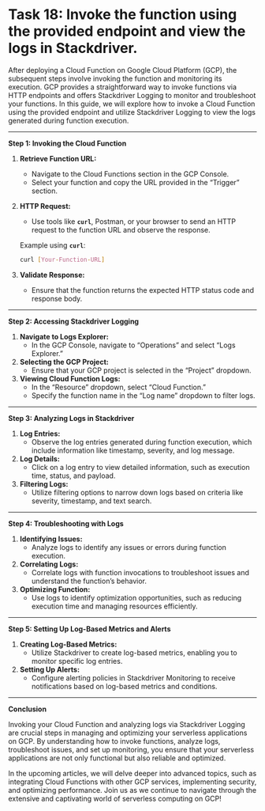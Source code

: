 # Task 18: Invoke the function using the provided endpoint and view the logs in Stackdriver.

After deploying a Cloud Function on Google Cloud Platform (GCP), the subsequent steps involve invoking the function and monitoring its execution. GCP provides a straightforward way to invoke functions via HTTP endpoints and offers Stackdriver Logging to monitor and troubleshoot your functions. In this guide, we will explore how to invoke a Cloud Function using the provided endpoint and utilize Stackdriver Logging to view the logs generated during function execution.

---

**Step 1: Invoking the Cloud Function**

1. **Retrieve Function URL:**
    - Navigate to the Cloud Functions section in the GCP Console.
    - Select your function and copy the URL provided in the “Trigger” section.
2. **HTTP Request:**
    - Use tools like **`curl`**, Postman, or your browser to send an HTTP request to the function URL and observe the response.
    
    Example using **`curl`**:
    
    ```bash
    curl [Your-Function-URL]
    ```
    
3. **Validate Response:**
    - Ensure that the function returns the expected HTTP status code and response body.

---

**Step 2: Accessing Stackdriver Logging**

1. **Navigate to Logs Explorer:**
    - In the GCP Console, navigate to “Operations” and select “Logs Explorer.”
2. **Selecting the GCP Project:**
    - Ensure that your GCP project is selected in the “Project” dropdown.
3. **Viewing Cloud Function Logs:**
    - In the “Resource” dropdown, select “Cloud Function.”
    - Specify the function name in the “Log name” dropdown to filter logs.

---

**Step 3: Analyzing Logs in Stackdriver**

1. **Log Entries:**
    - Observe the log entries generated during function execution, which include information like timestamp, severity, and log message.
2. **Log Details:**
    - Click on a log entry to view detailed information, such as execution time, status, and payload.
3. **Filtering Logs:**
    - Utilize filtering options to narrow down logs based on criteria like severity, timestamp, and text search.

---

**Step 4: Troubleshooting with Logs**

1. **Identifying Issues:**
    - Analyze logs to identify any issues or errors during function execution.
2. **Correlating Logs:**
    - Correlate logs with function invocations to troubleshoot issues and understand the function’s behavior.
3. **Optimizing Function:**
    - Use logs to identify optimization opportunities, such as reducing execution time and managing resources efficiently.

---

**Step 5: Setting Up Log-Based Metrics and Alerts**

1. **Creating Log-Based Metrics:**
    - Utilize Stackdriver to create log-based metrics, enabling you to monitor specific log entries.
2. **Setting Up Alerts:**
    - Configure alerting policies in Stackdriver Monitoring to receive notifications based on log-based metrics and conditions.

---

**Conclusion**

Invoking your Cloud Function and analyzing logs via Stackdriver Logging are crucial steps in managing and optimizing your serverless applications on GCP. By understanding how to invoke functions, analyze logs, troubleshoot issues, and set up monitoring, you ensure that your serverless applications are not only functional but also reliable and optimized.

In the upcoming articles, we will delve deeper into advanced topics, such as integrating Cloud Functions with other GCP services, implementing security, and optimizing performance. Join us as we continue to navigate through the extensive and captivating world of serverless computing on GCP!
